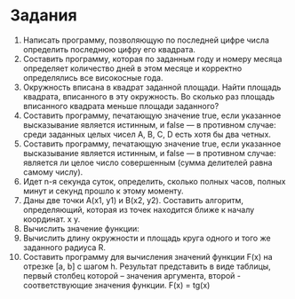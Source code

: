 # Задания
1. Написать программу, позволяющую по последней цифре числа определить последнюю цифру его
квадрата.
2. Составить программу, которая по заданным году и номеру месяца определяет количество дней в этом
месяце и корректно определялись все високосные года.
3. Окружность вписана в квадрат заданной площади. Найти площадь квадрата, вписанного в эту
окружность. Во сколько раз площадь вписанного квадрата меньше площади заданного?
4. Составить программу, печатающую значение true, если указанное высказывание является истинным, и
false — в противном случае: среди заданных целых чисел А, В, С, D есть хотя бы два четных.
5. Составить программу, печатающую значение true, если указанное высказывание является истинным, и
false — в противном случае: является ли целое число совершенным (сумма делителей равна самому
числу).
6. Идет n-я секунда суток, определить, сколько полных часов, полных минут и секунд прошло к этому
моменту.
7. Даны две точки А(х1, у1) и В(х2, у2). Составить алгоритм, определяющий, которая из точек находится
ближе к началу координат. x y.
8. Вычислить значение функции:
9. Вычислить длину окружности и площадь круга одного и того же заданного радиуса R.
10. Составить программу для вычисления значений функции F(x) на отрезке [а, b] с шагом h. Результат
представить в виде таблицы, первый столбец которой – значения аргумента, второй - соответствующие
значения функции.
F(x) = tg(x)
